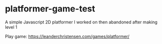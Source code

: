 # platformer-game-test
A simple Javascript 2D platformer I worked on then abandoned after making level 1

Play game: https://leanderchristensen.com/games/platformer/
